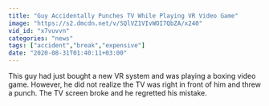 ```yaml
---
title: "Guy Accidentally Punches TV While Playing VR Video Game"
image: "https://s2.dmcdn.net/v/SQlVZ1VIvWOI7QbZA/x240"
vid_id: "x7vuvvn"
categories: "news"
tags: ["accident","break","expensive"]
date: "2020-08-31T01:40:11+03:00"
---
```

This guy had just bought a new VR system and was playing a boxing video game. However, he did not realize the TV was right in front of him and threw a punch. The TV screen broke and he regretted his mistake.
